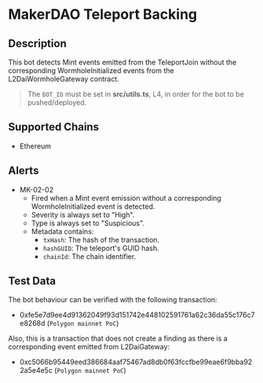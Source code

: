 # MakerDAO Teleport Backing

## Description

This bot detects Mint events emitted from the TeleportJoin without the corresponding WormholeInitialized events from the L2DaiWormholeGateway contract.

> The `BOT_ID` must be set in **src/utils.ts**, L4, in order for the bot to be pushed/deployed.

## Supported Chains

- Ethereum

## Alerts

- MK-02-02
  - Fired when a Mint event emission without a corresponding WormholeInitialized event is detected.
  - Severity is always set to "High".
  - Type is always set to "Suspicious".
  - Metadata contains:
    - `txHash`: The hash of the transaction.
    - `hashGUID`: The teleport's GUID hash.
    - `chainId`: The chain identifier.

## Test Data

The bot behaviour can be verified with the following transaction:

- 0xfe5e7d9ee4d91362049f93d151742e448102591761a62c36da55c176c7e8268d (`Polygon mainnet PoC`)

Also, this is a transaction that does not create a finding as there is a corresponding event emitted from L2DaiGateway:

- 0xc5066b95449eed386684aaf75467ad8db0f63fccfbe99eae6f9bba922a5e4e5c (`Polygon mainnet PoC`)

